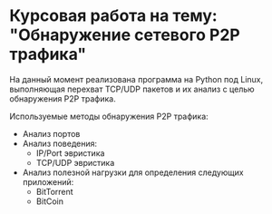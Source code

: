 # Курсовая работа на тему: "Обнаружение сетевого P2P трафика"
На данный момент реализована программа на Python под Linux, выполняющая перехват TCP/UDP пакетов и их анализ с целью обнаружения P2P трафика.

Используемые методы обнаружения P2P трафика:
* Анализ портов
* Анализ поведения:
  * IP/Port эвристика
  * TCP/UDP эвристика
* Анализ полезной нагрузки для определения следующих приложений:
  * BitTorrent
  * BitCoin 